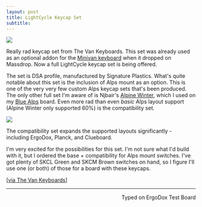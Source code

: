 ```yaml
---
layout: post
title: LightCycle Keycap Set
subtitle:
---
```


![](http://imgur.com/64akQjC.jpg)

Really rad keycap set from The Van Keyboards. This set was already used as an optional addon for the [Minivan keyboard](https://www.massdrop.com/buy/minivan-keyboard?mode=guest_open) when it dropped on Massdrop. Now a full LightCycle keycap set is being offered.

The set is DSA profile, manufactured by Signature Plastics. What's quite notable about this set is the inclusion of Alps mount as an option. This is one of the very very few custom Alps keycap sets that's been produced. The only other full set I'm aware of is Njbair's [Alpine Winter](https://geekhack.org/index.php?topic=75515.0), which I used on my [Blue Alps](http://missourivalleyambulance.com/2016-04-04-Blue-Alps-Build-Log) board. Even more rad than even _basic_ Alps layout support (Alpine Winter only supported 60%) is the compatibility set.

![](http://imgur.com/5cx8fu0.jpg)

The compatibility set expands the supported layouts significantly - including ErgoDox, Planck, and Clueboard.

I'm very excited for the possibilities for this set. I'm not sure what I'd build with it, but I ordered the base + compatibility for Alps mount switches. I've got plenty of SKCL Green and SKCM Brown switches on hand, so I figure I'll use one (or both) of those for a board with these keycaps.

[[via The Van Keyboards](https://thevankeyboards.com/products/lightcycle-keycap-set)]

---
<p align="right">Typed on ErgoDox Test Board</p>
